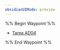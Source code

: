 ```yaml
---
obsidianUIMode: preview
---
```

%% Begin Waypoint %%
- [Tarea AD04](./Tarea%20AD04.md)

%% End Waypoint %%